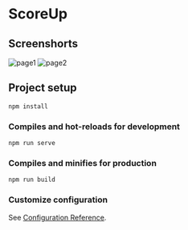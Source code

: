 # ScoreUp

## Screenshorts
![page1](https://github.com/aryanbp/ScoreUp/assets/83414513/cf684955-f95e-4373-8fbe-1474b2892143)
![page2](https://github.com/aryanbp/ScoreUp/assets/83414513/252dbf47-4617-40b0-a642-ae4aba939c6d)

## Project setup
```
npm install
```

### Compiles and hot-reloads for development
```
npm run serve
```

### Compiles and minifies for production
```
npm run build
```

### Customize configuration
See [Configuration Reference](https://cli.vuejs.org/config/).
